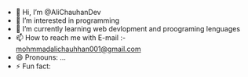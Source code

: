 - 👋 Hi, I’m @AliChauhanDev
- 👀 I’m interested in programming
- 🌱 I’m currently learning web devlopment and proograming lenguages
- 📫 How to reach me with E-mail :- mohmmadalichauhhan001@gmail.com
- 😄 Pronouns: ...
- ⚡ Fun fact: 

<!---
AliChauhanDev/AliChauhanDev is a ✨ special ✨ repository because its `README.md` (this file) appears on your GitHub profile.
You can click the Preview link to take a look at your changes.
--->
